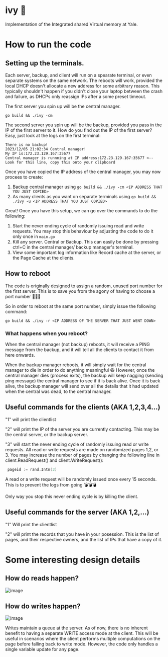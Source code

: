 # ivy 🚀
Implementation of the Integrated shared Virtual memory at Yale. 

# How to run the code

## Setting up the terminals.

Each server, backup, and client will run on a spearate terminal, or even separate systems on the same network. The reboots will work, provided the local DHCP doesn't allocate a new address for some arbitrary reason. This typically shouldn't happen if you didn't close your laptop between the crash and failure, as DHCPs only reassign IPs after a some preset timeout. 

The first server you spin up will be the central manager. 
```shell
go build && ./ivy -cm
```

The second server you spin up will be the backup, provided you pass in the IP of the first server to it. How do you find out the IP of the first server? Easy, just look at the logs on the first terminal:

```shell
There is no backup!
2023/12/05 21:02:34 Central manager!
My IP is:172.23.129.167:35677
Central manager is runnning at IP address:172.23.129.167:35677 <-- Look for this line, copy this onto your clipboard
```
Once you have copied the IP address of the central manager, you may now procees to create:
1. Backup central manager using `go build && ./ivy -cm <IP ADDRESS THAT YOU JUST COPIED>`
2. As many clients as you want on separate terminals using `go build && ./ivy -u <IP ADDRESS THAT YOU JUST COPIED>`


Great! Once you have this setup, we can go over the commands to do the following:

1. Start the never ending cycle of randomly issuing read and write requests. You may stop this behaviour by adjusting the code to do it only once in `main.go`
2. Kill any server. Central or Backup. This can easily be done by pressing ctrl+C in the central manager/ backup manager's terminal.
3. View some important log information like Record cache at the server, or the Page Cache at the clients.

## How to reboot

The code is originally designed to assign a random, unused port number for the first server. This is to save you from the agony of having to choose a port number 🤯🤯🤯

So in order to reboot at the same port number, simply issue the following command:
```shell
go build && ./ivy -r <IP ADDRESS OF THE SERVER THAT JUST WENT DOWN>
```

### What happens when you reboot?

When the central manager (not backup) reboots, it will receive a PING message from the backup, and it will tell all the clients to contact it from here onwards. 

When the backup manager reboots, it will simply wait for the central manager to die in order to do anything meaningful 😆 However, once the central manager dies (process exits), the backup will keep nagging (sending ping message) the central manager to see if it is back alive. Once it is back alive, the backup manager will send over all the details that it had updated when the central was dead, to the central manager.

## Useful commands for the clients (AKA 1,2,3,4...)

"1" will print the clientlist

"2" will print the IP of the server you are currently contacting. This may be the central server, or the backup server. 

"3" will start the never ending cycle of randomly issuing read or write requests. All read or write requests are made on randomized pages 1,2, or 3. You may increase the number of pages by changing the following line in client.ReadRequest() and client.WriteRequest():

```go
 pageid := rand.Intn(3)
```
A read or a write request will be randomly issued once every 15 seconds. This is to prevent the logs from going 💣💣💣

Only way you stop this never ending cycle is by killing the client. 

## Useful commands for the server (AKA 1,2,...)

"1" Will print the clientlist

"2" will print the records that you have in your posession. This is the list of pages, and their respective owners, and the list of IPs that have a copy of it. 

# Some interesting design details

## How do reads happen?
![image](https://github.com/fauzxan/ivy/assets/92146562/38ec64ab-4a91-4d3e-86c1-a452ddb6bda1)


## How do writes happen?
![image](https://github.com/fauzxan/ivy/assets/92146562/65629a1a-7882-428d-9d7b-aa039bd7d8b4)

Writes maintain a queue at the server. As of now, there is no inherent benefit to having a separate WRITE access mode at the client. This will be useful in scenarios where the client performs multiple computations on the page before falling back to write mode. However, the code only handles a single variable update for any page. 

